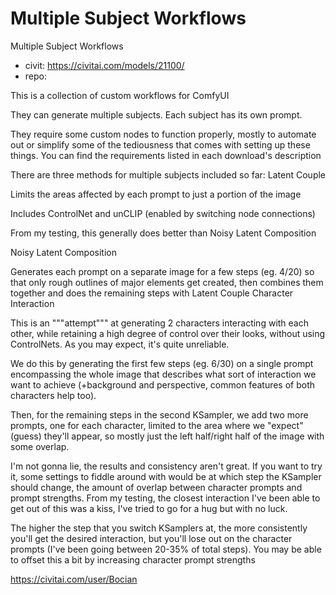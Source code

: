 Multiple Subject Workflows
========================
Multiple Subject Workflows
* civit: https://civitai.com/models/21100/
* repo: 

This is a collection of custom workflows for ComfyUI

They can generate multiple subjects. Each subject has its own prompt.

They require some custom nodes to function properly, mostly to automate out or simplify some of the tediousness that comes with setting up these things. You can find the requirements listed in each download's description

There are three methods for multiple subjects included so far:
Latent Couple

Limits the areas affected by each prompt to just a portion of the image

Includes ControlNet and unCLIP (enabled by switching node connections)

From my testing, this generally does better than Noisy Latent Composition

Noisy Latent Composition

Generates each prompt on a separate image for a few steps (eg. 4/20) so that only rough outlines of major elements get created, then combines them together and does the remaining steps with Latent Couple
Character Interaction

This is an """attempt""" at generating 2 characters interacting with each other, while retaining a high degree of control over their looks, without using ControlNets. As you may expect, it's quite unreliable.

We do this by generating the first few steps (eg. 6/30) on a single prompt encompassing the whole image that describes what sort of interaction we want to achieve (+background and perspective, common features of both characters help too).

Then, for the remaining steps in the second KSampler, we add two more prompts, one for each character, limited to the area where we "expect" (guess) they'll appear, so mostly just the left half/right half of the image with some overlap.

I'm not gonna lie, the results and consistency aren't great. If you want to try it, some settings to fiddle around with would be at which step the KSampler should change, the amount of overlap between character prompts and prompt strengths. From my testing, the closest interaction I've been able to get out of this was a kiss, I've tried to go for a hug but with no luck.

The higher the step that you switch KSamplers at, the more consistently you'll get the desired interaction, but you'll lose out on the character prompts (I've been going between 20-35% of total steps). You may be able to offset this a bit by increasing character prompt strengths


https://civitai.com/user/Bocian